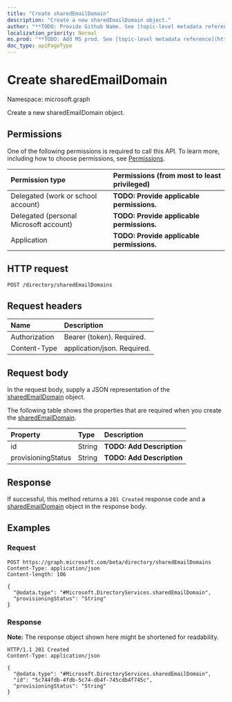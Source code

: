 ```yaml
---
title: "Create sharedEmailDomain"
description: "Create a new sharedEmailDomain object."
author: "**TODO: Provide Github Name. See [topic-level metadata reference](https://msgo.azurewebsites.net/add/document/guidelines/metadata.html#topic-level-metadata)**"
localization_priority: Normal
ms.prod: "**TODO: Add MS prod. See [topic-level metadata reference](https://msgo.azurewebsites.net/add/document/guidelines/metadata.html#topic-level-metadata)**"
doc_type: apiPageType
---
```


# Create sharedEmailDomain
Namespace: microsoft.graph

Create a new sharedEmailDomain object.

## Permissions
One of the following permissions is required to call this API. To learn more, including how to choose permissions, see [Permissions](/graph/permissions-reference).

|Permission type|Permissions (from most to least privileged)|
|:---|:---|
|Delegated (work or school account)|**TODO: Provide applicable permissions.**|
|Delegated (personal Microsoft account)|**TODO: Provide applicable permissions.**|
|Application|**TODO: Provide applicable permissions.**|

## HTTP request

<!-- {
  "blockType": "ignored"
}
-->
``` http
POST /directory/sharedEmailDomains
```

## Request headers
|Name|Description|
|:---|:---|
|Authorization|Bearer {token}. Required.|
|Content-Type|application/json. Required.|

## Request body
In the request body, supply a JSON representation of the [sharedEmailDomain](../resources/sharedemaildomain.md) object.

The following table shows the properties that are required when you create the [sharedEmailDomain](../resources/sharedemaildomain.md).

|Property|Type|Description|
|:---|:---|:---|
|id|String|**TODO: Add Description**|
|provisioningStatus|String|**TODO: Add Description**|



## Response

If successful, this method returns a `201 Created` response code and a [sharedEmailDomain](../resources/sharedemaildomain.md) object in the response body.

## Examples

### Request
<!-- {
  "blockType": "request",
  "name": "create_sharedemaildomain_from_"
}
-->
``` http
POST https://graph.microsoft.com/beta/directory/sharedEmailDomains
Content-Type: application/json
Content-length: 106

{
  "@odata.type": "#Microsoft.DirectoryServices.sharedEmailDomain",
  "provisioningStatus": "String"
}
```


### Response
**Note:** The response object shown here might be shortened for readability.
<!-- {
  "blockType": "response",
  "truncated": true,
  "@odata.type": "Microsoft.DirectoryServices.sharedEmailDomain"
}
-->
``` http
HTTP/1.1 201 Created
Content-Type: application/json

{
  "@odata.type": "#Microsoft.DirectoryServices.sharedEmailDomain",
  "id": "5c744fdb-4fdb-5c74-db4f-745cdb4f745c",
  "provisioningStatus": "String"
}
```

